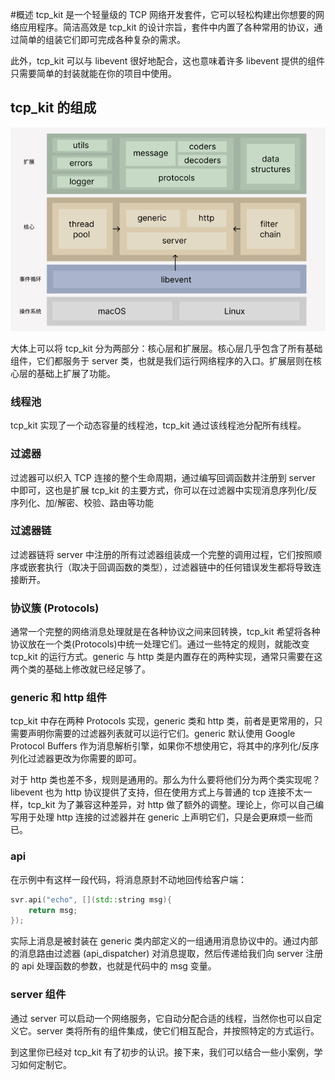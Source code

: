 #概述
tcp_kit 是一个轻量级的 TCP 网络开发套件，它可以轻松构建出你想要的网络应用程序。简洁高效是 tcp_kit 的设计宗旨，套件中内置了各种常用的协议，通过简单的组装它们即可完成各种复杂的需求。

此外，tcp_kit 可以与 libevent 很好地配合，这也意味着许多 libevent 提供的组件只需要简单的封装就能在你的项目中使用。

## tcp_kit 的组成
![img_1.png](img_1.png)

大体上可以将 tcp_kit 分为两部分：核心层和扩展层。核心层几乎包含了所有基础组件，它们都服务于 server 类，也就是我们运行网络程序的入口。扩展层则在核心层的基础上扩展了功能。

### 线程池
tcp_kit 实现了一个动态容量的线程池，tcp_kit 通过该线程池分配所有线程。

### 过滤器
过滤器可以织入 TCP 连接的整个生命周期，通过编写回调函数并注册到 server 中即可，这也是扩展 tcp_kit 的主要方式，你可以在过滤器中实现消息序列化/反序列化、加/解密、校验、路由等功能

### 过滤器链
过滤器链将 server 中注册的所有过滤器组装成一个完整的调用过程，它们按照顺序或嵌套执行（取决于回调函数的类型），过滤器链中的任何错误发生都将导致连接断开。

### 协议簇 (Protocols)
通常一个完整的网络消息处理就是在各种协议之间来回转换，tcp_kit 希望将各种协议放在一个类(Protocols)中统一处理它们。通过一些特定的规则，就能改变 tcp_kit 的运行方式。generic 与 http 类是内置存在的两种实现，通常只需要在这两个类的基础上修改就已经足够了。

### generic 和 http 组件
tcp_kit 中存在两种 Protocols 实现，generic 类和 http 类，前者是更常用的，只需要声明你需要的过滤器列表就可以运行它们。generic 默认使用 Google Protocol Buffers 作为消息解析引擎，如果你不想使用它，将其中的序列化/反序列化过滤器更改为你需要的即可。

对于 http 类也差不多，规则是通用的。那么为什么要将他们分为两个类实现呢？libevent 也为 http 协议提供了支持，但在使用方式上与普通的 tcp 连接不太一样，tcp_kit 为了兼容这种差异，对 http 做了额外的调整。理论上，你可以自己编写用于处理 http 连接的过滤器并在 generic 上声明它们，只是会更麻烦一些而已。

### api
在示例中有这样一段代码，将消息原封不动地回传给客户端：
```c++
svr.api("echo", [](std::string msg){
    return msg;
});
```
实际上消息是被封装在 generic 类内部定义的一组通用消息协议中的。通过内部的消息路由过滤器 (api_dispatcher) 对消息提取，然后传递给我们向 server 注册的 api 处理函数的参数，也就是代码中的 msg 变量。

### server 组件
通过 server 可以启动一个网络服务，它自动分配合适的线程，当然你也可以自定义它。server 类将所有的组件集成，使它们相互配合，并按照特定的方式运行。

到这里你已经对 tcp_kit 有了初步的认识。接下来，我们可以结合一些小案例，学习如何定制它。